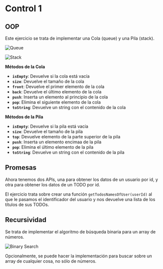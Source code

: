 # Control 1

## OOP

Este ejercicio se trata de implementar una Cola (queue) y una Pila (stack).

![Queue](https://upload.wikimedia.org/wikipedia/commons/5/52/Data_Queue.svg)

![Stack](https://upload.wikimedia.org/wikipedia/commons/b/b4/Lifo_stack.png)

**Métodos de la Cola**

- **`isEmpty`**: Devuelve si la cola está vacía
- **`size`**: Devuelve el tamaño de la cola
- **`front`**: Devuelve el primer elemento de la cola
- **`back`**: Devuelve el último elemento de la cola
- **`push`**: Inserta un elemento al principio de la cola
- **`pop`**: Elimina el siguiente elemento de la cola
- **`toString`**: Devuelve un string con el contenido de la cola

**Métodos de la Pila**

- **`isEmpty`**: Devuelve si la pila está vacía
- **`size`**: Devuelve el tamaño de la pila
- **`top`**: Devuelve elemento de la parte superior de la pila
- **`push`**: Inserta un elemento encimaa de la pila
- **`pop`**: Elimina el último elemento de la pila
- **`toString`**: Devuelve un string con el contenido de la pila

## Promesas

Ahora tenemos dos APIs, una para obtener los datos de un usuario por id, y otra
para obtener los datos de un TODO por id.

El ejercicio trata sobre crear una función `getTodosNamesOfUser(userId)` al que
le pasamos el identificador del usuario y nos devuelve una lista de los títulos
de sus TODOs.

## Recursividad

Se trata de implementar el algoritmo de búsqueda binaria para un array de
números.

![Binary Search](http://www.mathwarehouse.com/programming/images/binary-vs-linear-search/binary-and-linear-search-animations.gif)

Opcionalmente, se puede hacer la implementación para buscar sobre un array de
cualquier cosa, no sólo de números.
